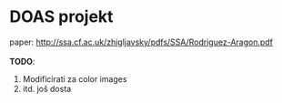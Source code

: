 # DOAS projekt
paper: http://ssa.cf.ac.uk/zhigljavsky/pdfs/SSA/Rodriguez-Aragon.pdf \
\
**TODO**:
1. Modificirati za color images
1. itd. još dosta
